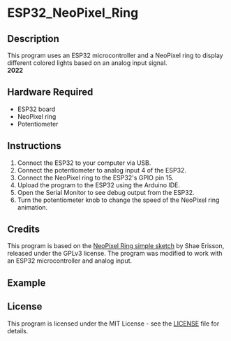 # ESP32_NeoPixel_Ring
## Description
This program uses an ESP32 microcontroller and a NeoPixel ring to display different colored lights based on an analog input signal.<br><b>2022</b>

## Hardware Required

- ESP32 board
- NeoPixel ring
- Potentiometer

## Instructions

1. Connect the ESP32 to your computer via USB.
2. Connect the potentiometer to analog input 4 of the ESP32.
3. Connect the NeoPixel ring to the ESP32's GPIO pin 15.
4. Upload the program to the ESP32 using the Arduino IDE.
5. Open the Serial Monitor to see debug output from the ESP32.
6. Turn the potentiometer knob to change the speed of the NeoPixel ring animation.

## Credits

This program is based on the [NeoPixel Ring simple sketch](https://github.com/adafruit/Adafruit_NeoPixel/blob/master/examples/strandtest/strandtest.ino) by Shae Erisson, released under the GPLv3 license. The program was modified to work with an ESP32 microcontroller and analog input. 

## Example



## License

This program is licensed under the MIT License - see the [LICENSE](LICENSE) file for details.

